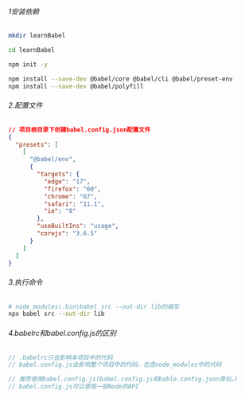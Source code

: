 ###### 1安装依赖

```bash
mkdir learnBabel

cd learnBabel

npm init -y

npm install --save-dev @babel/core @babel/cli @babel/preset-env
npm install --save-dev @babel/polyfill
```

###### 2.配置文件

```json
// 项目根目录下创建babel.config.json配置文件
{
  "presets": [
    [
      "@babel/env",
      {
        "targets": {
          "edge": "17",
          "firefox": "60",
          "chrome": "67",
          "safari": "11.1",
          "ie": "8"
        },
        "useBuiltIns": "usage",
        "corejs": "3.6.5"
      }
    ]
  ]
}
```

###### 3.执行命令

```bash
# node_modules\.bin\babel src --out-dir lib的缩写
npx babel src --out-dir lib
```

###### 4.babelrc和babel.config.js的区别

```js
// .babelrc只会影响本项目中的代码
// babel.config.js会影响整个项目中的代码，包含node_modules中的代码

// 推荐使用babel.config.js(babel.config.js和bable.config.json类似。)
// babel.config.js可以使用一些Node的API 
```

